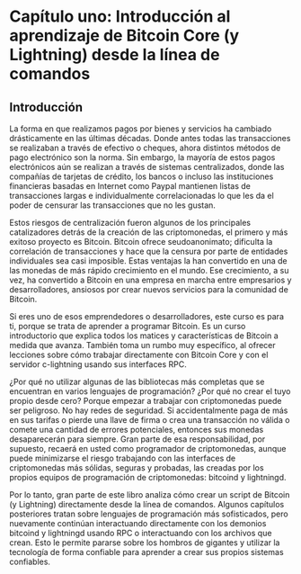 # Capítulo uno: Introducción al aprendizaje de Bitcoin Core (y Lightning) desde la línea de comandos

## Introducción

La forma en que realizamos pagos por bienes y servicios ha cambiado drásticamente en las últimas décadas. Donde antes todas las transacciones se realizaban a través de efectivo o cheques, ahora distintos métodos de pago electrónico son la norma. Sin embargo, la mayoría de estos pagos electrónicos aún se realizan a través de sistemas centralizados, donde las compañías de tarjetas de crédito, los bancos o incluso las instituciones financieras basadas en Internet como Paypal mantienen listas de transacciones largas e individualmente correlacionadas lo que les da el poder de censurar las transacciones que no les gustan.

Estos riesgos de centralización fueron algunos de los principales catalizadores detrás de la creación de las criptomonedas, el primero y más exitoso proyecto es Bitcoin. Bitcoin ofrece seudoanonimato; dificulta la correlación de transacciones y hace que la censura por parte de entidades individuales sea casi imposible. Estas ventajas la han convertido en una de las monedas de más rápido crecimiento en el mundo. Ese crecimiento, a su vez, ha convertido a Bitcoin en una empresa en marcha entre empresarios y desarrolladores, ansiosos por crear nuevos servicios para la comunidad de Bitcoin.

Si eres uno de esos emprendedores o desarrolladores, este curso es para ti, porque se trata de aprender a programar Bitcoin. Es un curso introductorio que explica todos los matices y características de Bitcoin a medida que avanza. También toma un rumbo muy específico, al ofrecer lecciones sobre cómo trabajar directamente con Bitcoin Core y con el servidor c-lightning usando sus interfaces RPC.

¿Por qué no utilizar algunas de las bibliotecas más completas que se encuentran en varios lenguajes de programación? ¿Por qué no crear el tuyo propio desde cero? Porque empezar a trabajar con criptomonedas puede ser peligroso. No hay redes de seguridad. Si accidentalmente paga de más en sus tarifas o pierde una llave de firma o crea una transacción no válida o comete una cantidad de errores potenciales, entonces sus monedas desaparecerán para siempre. Gran parte de esa responsabilidad, por supuesto, recaerá en usted como programador de criptomonedas, aunque puede minimizarse el riesgo trabajando con las interfaces de criptomonedas más sólidas, seguras y probadas, las creadas por los propios equipos de programación de criptomonedas: bitcoind y lightningd.

Por lo tanto, gran parte de este libro analiza cómo crear un script de Bitcoin (y Lightning) directamente desde la línea de comandos. Algunos capítulos posteriores tratan sobre lenguajes de programación más sofisticados, pero nuevamente continúan interactuando directamente con los demonios bitcoind y lightningd usando RPC o interactuando con los archivos que crean. Esto le permite pararse sobre los hombros de gigantes y utilizar la tecnología de forma confiable para aprender a crear sus propios sistemas confiables.


